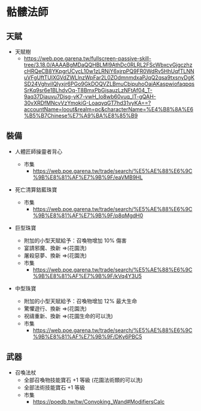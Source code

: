 # 骷髏法師

## 天賦
- 天賦樹
  - https://web.poe.garena.tw/fullscreen-passive-skill-tree/3.18.0/AAAABgMDaQQHBLMI9AthDc0RLRL2FScWbxcvGjgczhzcHRQeCB8YKpgrUCycL10w1zLRNiY6xjrpPQ9FR0WdRv5HhUqfTLNNuVFgUftTUlXGVdZWLlnzWpFar2L0ZOdmnmdxaPJqQ2qsa9txsnyDgKSD24VghviIQIyxjr6PGo9GkDOQVZLBmuCbipuhoOaiAKaspwiofaqpqsSrKq9sr6e1BLhdvOq-T8BmxPbGisauzLzNFtAf04_T-9aq37Djauvu7Djsg-yK7-vwH_Io8wb60vuq_lT-gQAH-30vXRDfMNcvVzYmokiG-LoaqyqGT7hd31vyKA==?accountName=loout&realm=pc&characterName=%E4%B8%8A%E6%B5%B7Chinese%E7%A9%BA%E8%85%B9 

## 裝備
- 人體匠師操靈者背心
  - 市集
    - https://web.poe.garena.tw/trade/search/%E5%AE%88%E6%9C%9B%E8%81%AF%E7%9B%9F/eaVMB9HL
- 死亡清算鈷藍珠寶
  - 市集
    - https://web.poe.garena.tw/trade/search/%E5%AE%88%E6%9C%9B%E8%81%AF%E7%9B%9F/p8qMgdH0

- 巨型珠寶
  - 附加的小型天賦給予：召喚物增加 10% 傷害
  - 宴請邪魔、換新  =>(花園洗)
  - 屠殺惡夢、換新  =>(花園洗)
  - 市集
    - https://web.poe.garena.tw/trade/search/%E5%AE%88%E6%9C%9B%E8%81%AF%E7%9B%9F/kVq4Y3U5

- 中型珠寶 
   - 附加的小型天賦給予：召喚物增加 12% 最大生命
   - 驚懼遊行、換新 =>(花園洗)
   - 祝禱重新、換新 =>(花園生命的可以洗)
   - 市集
     - https://web.poe.garena.tw/trade/search/%E5%AE%88%E6%9C%9B%E8%81%AF%E7%9B%9F/DKy6PBC5


## 武器 
- 召喚法杖
  - 全部召喚物技能寶石 +1 等級 (花園法術類的可以洗)
  - 全部法術技能寶石 +1 等級
  - 市集
    - https://poedb.tw/tw/Convoking_Wand#ModifiersCalc


